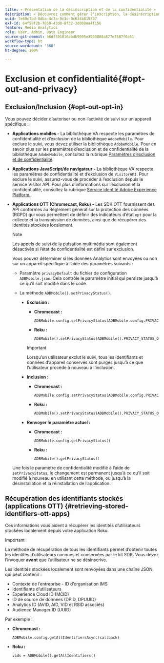 ```yaml
---
title: « Présentation de la désinscription et de la confidentialité »
description: « Découvrez comment gérer lʼinscription, la désinscription et la confidentialité. »
uuid: 7e60c7bd-8dba-4c7a-9c3c-0c634b815397
exl-id: 64f5ef2b-7850-43d8-8f32-3d008ea4f156
feature: Media Analytics
role: User, Admin, Data Engineer
source-git-commit: b6df391016ab4b9095e3993808a877e3587f0a51
workflow-type: ht
source-wordcount: '360'
ht-degree: 100%

---
```


# Exclusion et confidentialité{#opt-out-and-privacy}

## Exclusion/Inclusion {#opt-out-opt-in}

Vous pouvez décider d’autoriser ou non l’activité de suivi sur un appareil spécifique :

* **Applications mobiles -** La bibliothèque VA respecte les paramètres de confidentialité et d’exclusion de la bibliothèque `AdobeMobile`. Pour exclure le suivi, vous devez utiliser la bibliothèque `AdobeMobile`. Pour en savoir plus sur les paramètres d’exclusion et de confidentialité de la bibliothèque `AdobeMobile`, consultez la rubrique [Paramètres d’exclusion et de confidentialité](https://experienceleague.adobe.com/docs/mobile-services/android/gdpr-privacy-android/privacy.html?lang=fr).
* **Applications JavaScript/de navigateur -** La bibliothèque VA respecte les paramètres de confidentialité et d’exclusion de `VisitorAPI`. Pour exclure le suivi, assurez-vous de procéder à l’exclusion depuis le service Visitor API. Pour plus d’informations sur l’exclusion et la confidentialité, consultez la rubrique [Service identité Adobe Experience Platform.](https://experienceleague.adobe.com/docs/id-service/using/home.html?lang=fr).
* **Applications OTT (Chromecast, Roku) -** Les SDK OTT fournissent des API conformes au Règlement général sur la protection des données (RGPD) qui vous permettent de définir des indicateurs d’état `opt` pour la collecte et la transmission de données, ainsi que de récupérer des identités stockées localement.

   >[!NOTE]
   >
   >Les appels de suivi de la pulsation multimédia sont également désactivés si l’état de confidentialité est défini sur exclusion.

   Vous pouvez déterminer si les données Analytics sont envoyées ou non sur un appareil spécifique à l’aide des paramètres suivants :

   * Paramètre `privacyDefault` du fichier de configuration `ADBMobile.json`. Cela contrôle le paramètre initial qui persiste jusqu’à ce qu’il soit modifié dans le code.

   * La méthode `ADBMobile().setPrivacyStatus()`.

      * **Exclusion :**

         * **Chromecast :**

            ```
            ADBMobile.config.setPrivacyStatus(ADBMobile.config.PRIVACY_STATUS_OPT_OUT)
            ```

         * **Roku :**

            ```
            ADBMobile().setPrivacyStatus(ADBMobile().PRIVACY_STATUS_OPT_OUT)
            ```
         >[!IMPORTANT]
         >
         >Lorsqu’un utilisateur exclut le suivi, tous les identifiants et données d’appareil conservés sont purgés jusqu’à ce que l’utilisateur procède à nouveau à l’inclusion.

      * **Inclusion :**

         * **Chromecast :**

            ```
            ADBMobile.config.setPrivacyStatus(ADBMobile.config.PRIVACY_STATUS_OPT_IN)
            ```

         * **Roku :**

            ```
            ADBMobile().setPrivacyStatus(ADBMobile().PRIVACY_STATUS_OPT_IN)
            ```
      * **Renvoyer le paramètre actuel :**

         * **Chromecast :**

            ```
            ADBMobile.config.getPrivacyStatus()
            ```

         * **Roku :**

            ```
            ADBMobile().getPrivacyStatus()
            ```
   Une fois le paramètre de confidentialité modifié à l’aide de `setPrivacyStatus`, le changement est permanent jusqu’à ce qu’il soit modifié à nouveau en utilisant cette méthode, ou jusqu’à la désinstallation et la réinstallation de l’application.

## Récupération des identifiants stockés (applications OTT) {#retrieving-stored-identifiers-ott-apps}

Ces informations vous aident à récupérer les identités d’utilisateurs stockées localement depuis votre application Roku.

>[!IMPORTANT]
>
>La méthode de récupération de tous les identifiants permet d’obtenir toutes les identités d’utilisateurs connues et conservées par le kit SDK. Vous devez l’invoquer **avant** que l’utilisateur ne se désinscrive.

Les identités stockées localement sont renvoyées dans une chaîne JSON, qui peut contenir :

* Contexte de l’entreprise - ID d’organisation IMS
* Identifiants d’utilisateurs
* Experience Cloud ID (MCID)
* ID de source de données (DPID, DPUUID)
* Analytics ID (AVID, AID, VID et RSID associés)
* Audience Manager ID (UUID)

Par exemple :

* **Chromecast :**

   ```
   ADBMobile.config.getAllIdentifiersAsync(callback)
   ```

* **Roku :**

   ```
   vids = ADBMobile().getAllIdentifiers()
   ```
